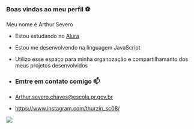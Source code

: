 ### Boas vindas ao meu perfil ⚽

Meu nome é Arthur Severo 

- Estou estudando no [Alura](https://www.Alura.com.br)
- Estou me desenvolvendo na linguagem JavaScript
- Utilizo esse espaço para minha organozação e compartilhamanto dos meus projetos desenvolvidos

- ### Emtre em contato comigo 📫

- Arthur.severo.chaves@escola.pr.gov.br

- https://www.instagram.com/thurzin_sc08/

![](https://tenor.com/pt-PT/view/neymar-neymar-jr-brazil-football-gif-27336445)
